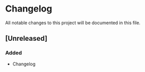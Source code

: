 # Changelog

All notable changes to this project will be documented in this file.

## [Unreleased]

### Added

- Changelog
